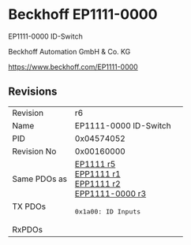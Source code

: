 # Beckhoff EP1111-0000

EP1111-0000 ID-Switch

Beckhoff Automation GmbH & Co. KG

https://www.beckhoff.com/EP1111-0000

## Revisions
<table>
<tr >
<td>Revision</td>
<td>r6</td>
</tr>
<tr >
<td>Name</td>
<td>EP1111-0000 ID-Switch</td>
</tr>
<tr >
<td>PID</td>
<td>0x04574052</td>
</tr>
<tr >
<td>Revision No</td>
<td>0x00160000</td>
</tr>
<tr >
<td>Same PDOs as</td>
<td><a href="EP1111">EP1111 r5</a><br/><a href="EPP1111">EPP1111 r1</a><br/><a href="EPP1111">EPP1111 r2</a><br/><a href="EPP1111-0000">EPP1111-0000 r3</a></td>
</tr>
<tr class="txpdo">
<td rowspan=1 valign=top>TX PDOs</td>
<td><pre>0x1a00: ID Inputs</pre></td>
<td></td>
</tr>
<tr >
<td>RxPDOs</td>
<td></td>
</tr>
</table>

